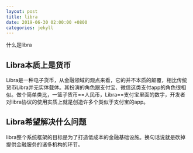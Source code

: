 ```yaml
---
layout: post
title: libra
date: 2019-06-30 02:00:00 +0800
categories: jekyll
---
```


什么是libra

## Libra本质上是货币

Libra是一种电子货币，从金融领域的观点来看，它的并不本质的颠覆，相比传统货币Libra并无实体载体。其扮演的角色跟支付宝、微信这类支付app的角色很相似。做个简单类比，一篮子货币==人民币，Libra==支付宝里面的数字，开发者对libra协议的使用实质上就是创造许多个类似于支付宝的app。

## Libra希望解决什么问题

libra整个系统框架的目标是为了打造低成本的金融基础设施。换句话说就是砍掉提供金融服务的诸多机构的环节。
